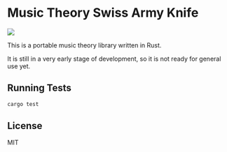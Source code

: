 # Music Theory Swiss Army Knife

![](https://github.com/walterscarborough/music-theory-swiss-army-knife/workflows/Test%20and%20Build/badge.svg)

This is a portable music theory library written in Rust.

It is still in a very early stage of development, so it is not ready for general use yet.

## Running Tests

```bash
cargo test
```

## License
MIT
